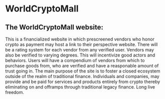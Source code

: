 # WorldCryptoMall
## The WorldCryptoMall website:
This is a financialized website in which prescreened vendors who honor crypto as payment 
may host a link to their perspective website. There will be a rating system for each vendor 
from any verified user. Vendors may also be verified to varying degrees. This will incentivize 
good actors and behaviors. Users will have a compendium of vendors from which to purchase 
goods from, who are verified and have a reasponable amount of trust going in. The main purpose of the site is to foster a closed ecosystem outside of the realm of traditional finance. Individuals and companies, may provide and be paid for services and products entirely from crypto thereby eliminating on and offramps through traditional legacy finance. Long live freedom.
